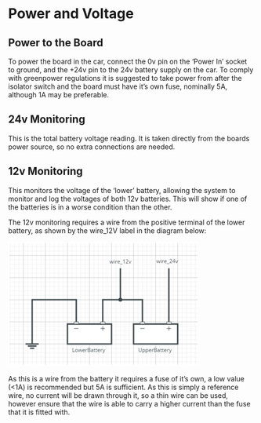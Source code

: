 # Power and Voltage

## Power to the Board <a href="#docs-internal-guid-c4233111-09ca-8d5a-7c1c-1dfc2e9d0636" id="docs-internal-guid-c4233111-09ca-8d5a-7c1c-1dfc2e9d0636"></a>

To power the board in the car, connect the 0v pin on the ‘Power In’ socket to ground, and the +24v pin to the 24v battery supply on the car. To comply with greenpower regulations it is suggested to take power from after the isolator switch and the board must have it’s own fuse, nominally 5A, although 1A may be preferable.

## 24v Monitoring

This is the total battery voltage reading. It is taken directly from the boards power source, so no extra connections are needed.

## 12v Monitoring

This monitors the voltage of the ‘lower’ battery, allowing the system to monitor and log the voltages of both 12v batteries. This will show if one of the batteries is in a worse condition than the other.

The 12v monitoring requires a wire from the positive terminal of the lower battery, as shown by the wire\_12V label in the diagram below:

![](<../.gitbook/assets/Screenshot from 2017-11-29 22-00-19.png>)

As this is a wire from the battery it requires a fuse of it’s own, a low value (<1A) is recommended but 5A is sufficient. As this is simply a reference wire, no current will be drawn through it, so a thin wire can be used, however ensure that the wire is able to carry a higher current than the fuse that it is fitted with.
